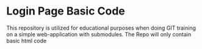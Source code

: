 # Login Page Basic Code

This repository is utilized for educational purposes when doing GIT training on a simple web-application with submodules. The Repo will only contain basic html code